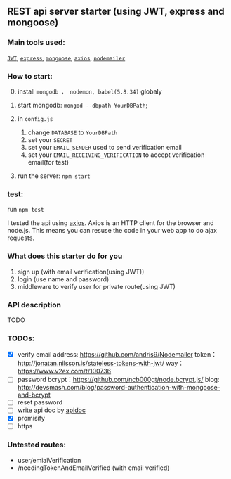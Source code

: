 ## REST api server starter (using JWT, express and mongoose)

### Main tools used:

[`JWT`](https://github.com/auth0/node-jsonwebtoken), [`express`](strongloop/express), [`mongoose`](https://github.com/Automattic/mongoose), [`axios`](https://github.com/mzabriskie/axios), [`nodemailer`](https://github.com/andris9/Nodemailer)

### How to start:

0. install `mongodb ， nodemon, babel(5.8.34)` globaly
1. start mongodb: `mongod --dbpath YourDBPath`;
2. in `config.js`

    1. change `DATABASE` to `YourDBPath`
    2. set your `SECRET`
    3. set your `EMAIL_SENDER` used to send verification email
    4. set your `EMAIL_RECEIVING_VERIFICATION` to accept verification email(for test)

3. run the server: `npm start`

### test:

run `npm test`

I tested the api using [axios](https://github.com/mzabriskie/axios).
Axios is an HTTP client for the browser and node.js. This means you can resuse the code in your web app to do ajax requests.

### What does this starter do for you

1. sign up (with email verification(using JWT))
2. login (use name and password)
3. middleware to verify user for private route(using JWT)


### API description

TODO

### TODOs:

- [x]  verify email address: https://github.com/andris9/Nodemailer
token：http://jonatan.nilsson.is/stateless-tokens-with-jwt/
way：https://www.v2ex.com/t/100736
- [ ] password bcrypt：https://github.com/ncb000gt/node.bcrypt.js/ blog: http://devsmash.com/blog/password-authentication-with-mongoose-and-bcrypt
- [ ] reset password
- [ ] write api doc by [apidoc](https://github.com/apidoc/apidoc)
- [x] promisify
- [ ] https

### Untested routes:

- user/emialVerification
- /needingTokenAndEmailVerified  (with email verified)
